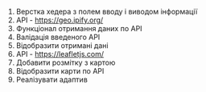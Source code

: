 1. Верстка хедера з полем вводу і виводом інформації
2. АРІ - https://geo.ipify.org/
3. Функціонал отримання даних по АРІ
4. Валідація введеного АРІ
5. Відобразити отримані дані
6. АРІ - https://leafletjs.com/
7. Добавити розмітку з картою
8. Відобразити карти по АРІ
9. Реалізувати адаптив
